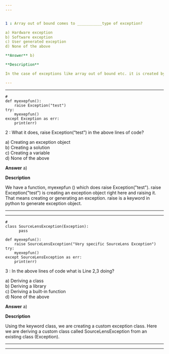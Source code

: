 ```yaml
---
---


1 : Array out of bound comes to ___________type of exception?  

a) Hardware exception   
b) Software exception   
c) User generated exception   
d) None of the above  

**Answer** b) 

**Description**  

In the case of exceptions like array out of bound etc. it is created by the python framework itself. It is a software generated exception.   

---
```

---


```
#
def myexepfun():
    raise Exception("test")
try:
    myexepfun()
except Exception as err:
    print(err)
```

2 : What it does, raise Exception(“test”) in the above lines of code?  

a) Creating an exception object   
b) Creating a solution   
c) Creating a variable  
d) None of the above  

**Answer** a) 

**Description**  

We have a function, myexepfun () which does raise Exception("test"). raise Exception("test") is creating an exception object right here and raising it. That means creating or generating an exception. raise is a keyword in python to generate exception object.

---
---


```
#
class SourceLensException(Exception):
      pass

def myexepfun():
    raise SourceLensException("Very specific SourceLens Exception")
try:
    myexepfun()
except SourceLensException as err:
    print(err)
```

3 : In the above lines of code what is Line 2,3 doing?  

a) Deriving a class   
b) Deriving a library   
c) Deriving a built-in function   
d) None of the above  

**Answer** a) 

**Description**

Using the keyword class, we are creating a custom exception class. Here we are deriving a custom class called SourceLensException from an existing class (Exception).  

---
---



